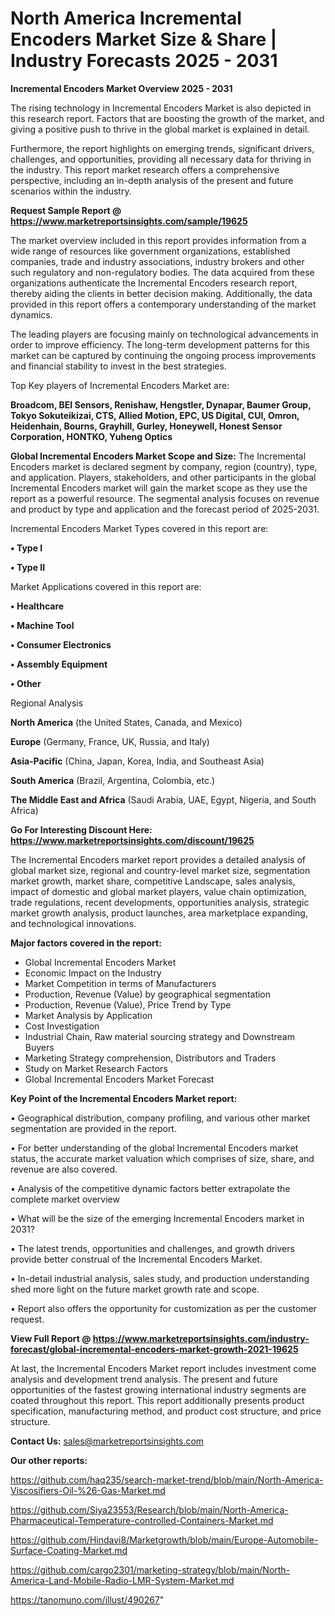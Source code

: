 # North America Incremental Encoders Market Size & Share | Industry Forecasts 2025 - 2031

<Strong> Incremental Encoders Market Overview 2025 - 2031</strong>

The rising technology in Incremental Encoders Market is also depicted in this research report. Factors that are boosting the growth of the market, and giving a positive push to thrive in the global market is explained in detail.

Furthermore, the report highlights on emerging trends, significant drivers, challenges, and opportunities, providing all necessary data for thriving in the industry. This report market research offers a comprehensive perspective, including an in-depth analysis of the present and future scenarios within the industry.

<strong>Request Sample Report @ <a href=https://www.marketreportsinsights.com/sample/19625>https://www.marketreportsinsights.com/sample/19625</a></strong>

The market overview included in this report provides information from a wide range of resources like government organizations, established companies, trade and industry associations, industry brokers and other such regulatory and non-regulatory bodies. The data acquired from these organizations authenticate the Incremental Encoders research report, thereby aiding the clients in better decision making. Additionally, the data provided in this report offers a contemporary understanding of the market dynamics.

The leading players are focusing mainly on technological advancements in order to improve efficiency. The long-term development patterns for this market can be captured by continuing the ongoing process improvements and financial stability to invest in the best strategies.

Top Key players of Incremental Encoders Market are:

<strong>Broadcom, BEI Sensors, Renishaw, Hengstler, Dynapar, Baumer Group, Tokyo Sokuteikizai, CTS, Allied Motion, EPC, US Digital, CUI, Omron, Heidenhain, Bourns, Grayhill, Gurley, Honeywell, Honest Sensor Corporation, HONTKO, Yuheng Optics</strong>

<strong><b>Global Incremental Encoders Market Scope and Size:</b></strong>
The Incremental Encoders market is declared segment by company, region (country), type, and application. Players, stakeholders, and other participants in the global Incremental Encoders market will gain the market scope as they use the report as a powerful resource. The segmental analysis focuses on revenue and product by type and application and the forecast period of 2025-2031.

Incremental Encoders Market Types covered in this report are:

<strong>• Type I

• Type II</strong>

Market Applications covered in this report are:

<strong>• Healthcare

• Machine Tool

• Consumer Electronics

• Assembly Equipment

• Other</strong> 

Regional Analysis

<strong>North America</strong> (the United States, Canada, and Mexico)

<strong>Europe</strong> (Germany, France, UK, Russia, and Italy)

<strong>Asia-Pacific</strong> (China, Japan, Korea, India, and Southeast Asia)

<strong>South America</strong> (Brazil, Argentina, Colombia, etc.)

<strong>The Middle East and Africa</strong> (Saudi Arabia, UAE, Egypt, Nigeria, and South Africa)

<strong>Go For Interesting Discount Here: <a href=https://www.marketreportsinsights.com/discount/19625>https://www.marketreportsinsights.com/discount/19625</a></strong>

The Incremental Encoders market report provides a detailed analysis of global market size, regional and country-level market size, segmentation market growth, market share, competitive Landscape, sales analysis, impact of domestic and global market players, value chain optimization, trade regulations, recent developments, opportunities analysis, strategic market growth analysis, product launches, area marketplace expanding, and technological innovations.

<strong><b>Major factors covered in the report:</b></strong>
<ul>
  <li>Global Incremental Encoders Market </li>
  <li>Economic Impact on the Industry</li>
  <li>Market Competition in terms of Manufacturers</li>
  <li>Production, Revenue (Value) by geographical segmentation</li>
  <li>Production, Revenue (Value), Price Trend by Type</li>
  <li>Market Analysis by Application</li>
  <li>Cost Investigation</li>
  <li>Industrial Chain, Raw material sourcing strategy and Downstream Buyers</li>
  <li>Marketing Strategy comprehension, Distributors and Traders</li>
  <li>Study on Market Research Factors</li>
  <li>Global Incremental Encoders Market Forecast</li>
</ul>

<strong><b>Key Point of the Incremental Encoders Market report:</b></strong>

• Geographical distribution, company profiling, and various other market segmentation are provided in the report.

• For better understanding of the global Incremental Encoders market status, the accurate market valuation which comprises of size, share, and revenue are also covered.

• Analysis of the competitive dynamic factors better extrapolate the complete market overview

• What will be the size of the emerging Incremental Encoders market in 2031?

• The latest trends, opportunities and challenges, and growth drivers provide better construal of the Incremental Encoders Market.

• In-detail industrial analysis, sales study, and production understanding shed more light on the future market growth rate and scope.

• Report also offers the opportunity for customization as per the customer request.

<strong><b>View Full Report @ <a href=https://www.marketreportsinsights.com/industry-forecast/global-incremental-encoders-market-growth-2021-19625>https://www.marketreportsinsights.com/industry-forecast/global-incremental-encoders-market-growth-2021-19625</a></b></strong>


At last, the Incremental Encoders Market report includes investment come analysis and development trend analysis. The present and future opportunities of the fastest growing international industry segments are coated throughout this report. This report additionally presents product specification, manufacturing method, and product cost structure, and price structure.

<strong>Contact Us:</strong>
sales@marketreportsinsights.com

<strong>Our other reports:</strong>

<a href=https://github.com/haq235/search-market-trend/blob/main/North-America-Viscosifiers-Oil-%26-Gas-Market.md>https://github.com/haq235/search-market-trend/blob/main/North-America-Viscosifiers-Oil-%26-Gas-Market.md</a>

<a href=https://github.com/Siya23553/Research/blob/main/North-America-Pharmaceutical-Temperature-controlled-Containers-Market.md>https://github.com/Siya23553/Research/blob/main/North-America-Pharmaceutical-Temperature-controlled-Containers-Market.md</a>

<a href=https://github.com/Hindavi8/Marketgrowth/blob/main/Europe-Automobile-Surface-Coating-Market.md>https://github.com/Hindavi8/Marketgrowth/blob/main/Europe-Automobile-Surface-Coating-Market.md</a>

<a href=https://github.com/cargo2301/marketing-strategy/blob/main/North-America-Land-Mobile-Radio-LMR-System-Market.md>https://github.com/cargo2301/marketing-strategy/blob/main/North-America-Land-Mobile-Radio-LMR-System-Market.md</a>

<a href=https://tanomuno.com/illust/490267>https://tanomuno.com/illust/490267</a>"
